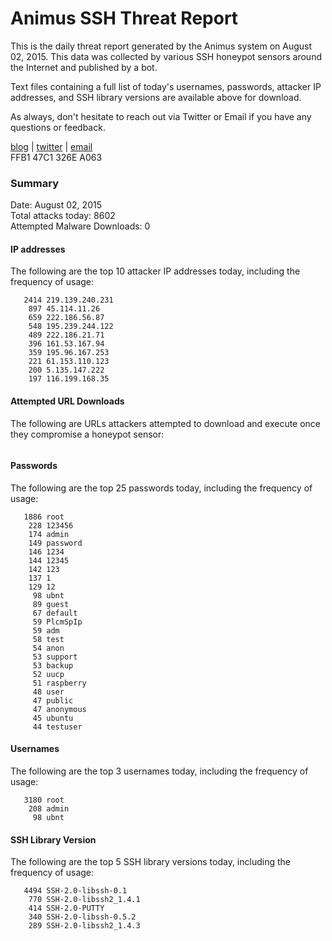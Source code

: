# Animus SSH Threat Report

This is the daily threat report generated by the Animus system on August 02, 2015. This data was collected by various SSH honeypot sensors around the Internet and published by a bot.  

Text files containing a full list of today's usernames, passwords, attacker IP addresses, and SSH library versions are available above for download.  

As always, don't hesitate to reach out via Twitter or Email if you have any questions or feedback.  

[blog](http://morris.guru) | [twitter](https://twitter.com/andrew___morris) | [email](mailto:andrew@morris.guru)  
FFB1 47C1 326E A063  

### Summary

Date: August 02, 2015  
Total attacks today: 8602  
Attempted Malware Downloads: 0 

#### IP addresses
The following are the top 10 attacker IP addresses today, including the frequency of usage:
```
   2414 219.139.240.231
    897 45.114.11.26
    659 222.186.56.87
    548 195.239.244.122
    489 222.186.21.71
    396 161.53.167.94
    359 195.96.167.253
    221 61.153.110.123
    200 5.135.147.222
    197 116.199.168.35
```

#### Attempted URL Downloads
The following are URLs attackers attempted to download and execute once they compromise a honeypot sensor:
```
```

#### Passwords
The following are the top 25 passwords today, including the frequency of usage:
```
   1886 root
    228 123456
    174 admin
    149 password
    146 1234
    144 12345
    142 123
    137 1
    129 12
     98 ubnt
     89 guest
     67 default
     59 PlcmSpIp
     59 adm
     58 test
     54 anon
     53 support
     53 backup
     52 uucp
     51 raspberry
     48 user
     47 public
     47 anonymous
     45 ubuntu
     44 testuser
```

#### Usernames
The following are the top 3 usernames today, including the frequency of usage:
```
   3180 root
    208 admin
     98 ubnt
```

#### SSH Library Version
The following are the top 5 SSH library versions today, including the frequency of usage:
```
   4494 SSH-2.0-libssh-0.1
    770 SSH-2.0-libssh2_1.4.1
    414 SSH-2.0-PUTTY
    340 SSH-2.0-libssh-0.5.2
    289 SSH-2.0-libssh2_1.4.3
```
